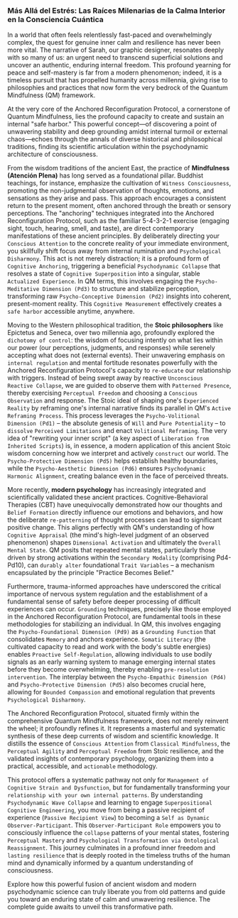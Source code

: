 ### Más Allá del Estrés: Las Raíces Milenarias de la Calma Interior en la Consciencia Cuántica

In a world that often feels relentlessly fast-paced and overwhelmingly complex, the quest for genuine inner calm and resilience has never been more vital. The narrative of Sarah, our graphic designer, resonates deeply with so many of us: an urgent need to transcend superficial solutions and uncover an authentic, enduring internal freedom. This profound yearning for peace and self-mastery is far from a modern phenomenon; indeed, it is a timeless pursuit that has propelled humanity across millennia, giving rise to philosophies and practices that now form the very bedrock of the Quantum Mindfulness (QM) framework.

At the very core of the Anchored Reconfiguration Protocol, a cornerstone of Quantum Mindfulness, lies the profound capacity to create and sustain an internal "safe harbor." This powerful concept—of discovering a point of unwavering stability and deep grounding amidst internal turmoil or external chaos—echoes through the annals of diverse historical and philosophical traditions, finding its scientific articulation within the psychodynamic architecture of consciousness.

From the wisdom traditions of the ancient East, the practice of **Mindfulness (Atención Plena)** has long served as a foundational pillar. Buddhist teachings, for instance, emphasize the cultivation of `Witness Consciousness`, promoting the non-judgmental observation of thoughts, emotions, and sensations as they arise and pass. This approach encourages a consistent return to the present moment, often anchored through the breath or sensory perceptions. The "anchoring" techniques integrated into the Anchored Reconfiguration Protocol, such as the familiar 5-4-3-2-1 exercise (engaging sight, touch, hearing, smell, and taste), are direct contemporary manifestations of these ancient principles. By deliberately directing your `Conscious Attention` to the concrete reality of your immediate environment, you skillfully shift focus away from internal rumination and `Psychological Disharmony`. This act is not merely distraction; it is a profound form of `Cognitive Anchoring`, triggering a beneficial `Psychodynamic Collapse` that resolves a state of `Cognitive Superposition` into a singular, stable `Actualized Experience`. In QM terms, this involves engaging the `Psycho-Meditative Dimension (Pd3)` to structure and stabilize perception, transforming raw `Psycho-Conceptive Dimension (Pd2)` insights into coherent, present-moment reality. This `Cognitive Measurement` effectively creates a `safe harbor` accessible anytime, anywhere.

Moving to the Western philosophical tradition, the **Stoic philosophers** like Epictetus and Seneca, over two millennia ago, profoundly explored the `dichotomy of control`: the wisdom of focusing intently on what lies within our power (our perceptions, judgments, and responses) while serenely accepting what does not (external events). Their unwavering emphasis on `internal regulation` and mental fortitude resonates powerfully with the Anchored Reconfiguration Protocol's capacity to `re-educate` our relationship with triggers. Instead of being swept away by reactive `Unconscious Reactive Collapse`, we are guided to observe them with `Patterned Presence`, thereby exercising `Perceptual Freedom` and choosing a `Conscious Observation` and response. The Stoic ideal of shaping one's `Experienced Reality` by reframing one's internal narrative finds its parallel in QM's `Active Reframing Process`. This process leverages the `Psycho-Volitional Dimension (Pd1)` – the absolute genesis of `Will` and `Pure Potentiality` – to `dissolve` `Perceived Limitations` and enact `Volitional Reframing`. The very idea of "rewriting your inner script" (a key aspect of `Liberation from Inherited Scripts`) is, in essence, a modern application of this ancient Stoic wisdom concerning how we interpret and actively `construct` our world. The `Psycho-Protective Dimension (Pd5)` helps establish healthy boundaries, while the `Psycho-Aesthetic Dimension (Pd6)` ensures `Psychodynamic Harmonic Alignment`, creating balance even in the face of perceived threats.

More recently, **modern psychology** has increasingly integrated and scientifically validated these ancient practices. Cognitive-Behavioral Therapies (CBT) have unequivocally demonstrated how our thoughts and `Belief Formation` directly influence our emotions and behaviors, and how the deliberate `re-patterning` of thought processes can lead to significant positive change. This aligns perfectly with QM's understanding of how `Cognitive Appraisal` (the mind's high-level judgment of an observed phenomenon) shapes `Dimensional Activation` and ultimately the `Overall Mental State`. QM posits that repeated mental states, particularly those driven by strong activations within the `Secondary Modality` (comprising Pd4-Pd10), can `durably alter` foundational `Trait Variables` – a mechanism encapsulated by the principle "Practice Becomes Belief."

Furthermore, trauma-informed approaches have underscored the critical importance of nervous system regulation and the establishment of a fundamental sense of safety before deeper processing of difficult experiences can occur. `Grounding` techniques, precisely like those employed in the Anchored Reconfiguration Protocol, are fundamental tools in these methodologies for stabilizing an individual. In QM, this involves engaging the `Psycho-Foundational Dimension (Pd9)` as a `Grounding Function` that consolidates `Memory` and anchors experience. `Somatic Literacy` (the cultivated capacity to read and work with the body's subtle energies) enables `Proactive Self-Regulation`, allowing individuals to use bodily signals as an early warning system to manage emerging internal states before they become overwhelming, thereby enabling `pre-resolution intervention`. The interplay between the `Psycho-Empathic Dimension (Pd4)` and `Psycho-Protective Dimension (Pd5)` also becomes crucial here, allowing for `Bounded Compassion` and emotional regulation that prevents `Psychological Disharmony`.

The Anchored Reconfiguration Protocol, situated firmly within the comprehensive Quantum Mindfulness framework, does not merely reinvent the wheel; it profoundly refines it. It represents a masterful and systematic synthesis of these deep currents of wisdom and scientific knowledge. It distills the essence of `Conscious Attention` from `Classical Mindfulness`, the `Perceptual Agility` and `Perceptual Freedom` from Stoic resilience, and the validated insights of contemporary psychology, organizing them into a practical, accessible, and `actionable` methodology.

This protocol offers a systematic pathway not only for `Management of Cognitive Strain and Dysfunction`, but for fundamentally transforming your `relationship with your own internal patterns`. By understanding `Psychodynamic Wave Collapse` and learning to engage `Superpositional Cognitive Engineering`, you move from being a passive recipient of experience (`Passive Recipient View`) to becoming a `Self as Dynamic Observer-Participant`. This `Observer-Participant Role` empowers you to consciously influence the `collapse` patterns of your mental states, fostering `Perceptual Mastery` and `Psychological Transformation via Ontological Reassignment`. This journey culminates in a profound inner freedom and `lasting resilience` that is deeply rooted in the timeless truths of the human mind and dynamically informed by a quantum understanding of consciousness.

Explore how this powerful fusion of ancient wisdom and modern psychodynamic science can truly liberate you from old patterns and guide you toward an enduring state of calm and unwavering resilience. The complete guide awaits to unveil this transformative path.